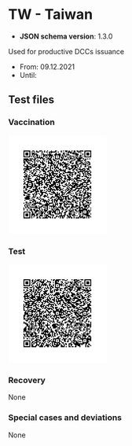# TW - Taiwan

* **JSON schema version**: 1.3.0

Used for productive DCCs issuance
* From: 09.12.2021
* Until:

## Test files

### Vaccination

![VAC](VAC.png)

### Test

![TEST](TEST.png)

### Recovery

None

### Special cases and deviations

None